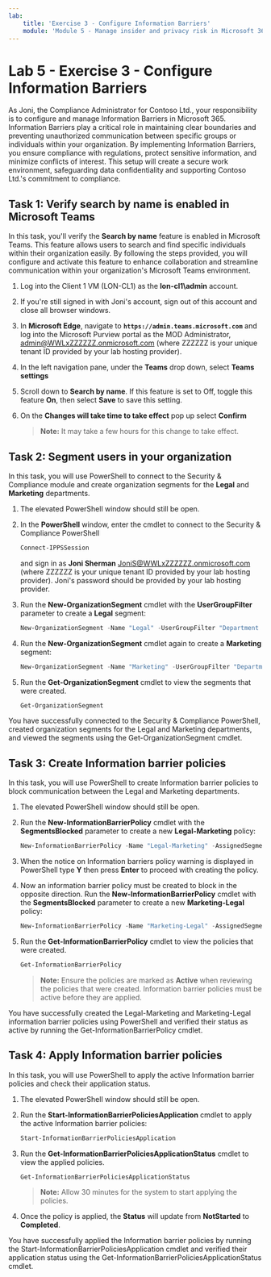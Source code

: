 ```yaml
---
lab:
    title: 'Exercise 3 - Configure Information Barriers'
    module: 'Module 5 - Manage insider and privacy risk in Microsoft 365'
---
```


# Lab 5 - Exercise 3 - Configure Information Barriers

As Joni, the Compliance Administrator for Contoso Ltd., your responsibility is to configure and manage Information Barriers in Microsoft 365. Information Barriers play a critical role in maintaining clear boundaries and preventing unauthorized communication between specific groups or individuals within your organization. By implementing Information Barriers, you ensure compliance with regulations, protect sensitive information, and minimize conflicts of interest. This setup will create a secure work environment, safeguarding data confidentiality and supporting Contoso Ltd.'s commitment to compliance.

## Task 1: Verify search by name is enabled in Microsoft Teams

In this task, you'll verify the **Search by name** feature is enabled in Microsoft Teams. This feature allows users to search and find specific individuals within their organization easily. By following the steps provided, you will configure and activate this feature to enhance collaboration and streamline communication within your organization's Microsoft Teams environment.

1. Log into the Client 1 VM (LON-CL1) as the **lon-cl1\admin** account.

1. If you're still signed in with Joni's account, sign out of this account and close all browser windows.

1. In **Microsoft Edge**, navigate to **`https://admin.teams.microsoft.com`** and log into the Microsoft Purview portal as the MOD Administrator, admin@WWLxZZZZZZ.onmicrosoft.com (where ZZZZZZ is your unique tenant ID provided by your lab hosting provider).

1. In the left navigation pane, under the **Teams** drop down, select **Teams settings**

1. Scroll down to **Search by name**. If this feature is set to Off, toggle this feature **On**, then select **Save** to save this setting.

1. On the **Changes will take time to take effect** pop up select **Confirm**

    >**Note:** It may take a few hours for this change to take effect.

## Task 2: Segment users in your organization

In this task, you will use PowerShell to connect to the Security & Compliance module and create organization segments for the **Legal** and **Marketing** departments.

1. The elevated PowerShell window should still be open.

1. In the **PowerShell** window, enter the cmdlet to connect to the Security & Compliance PowerShell

    ````powershell
    Connect-IPPSSession
    ````

    and sign in as **Joni Sherman** JoniS@WWLxZZZZZZ.onmicrosoft.com (where ZZZZZZ is your unique tenant ID provided by your lab hosting provider).  Joni's password should be provided by your lab hosting provider.

1. Run the **New-OrganizationSegment** cmdlet with the **UserGroupFilter** parameter to create a **Legal** segment:

    ````powershell
    New-OrganizationSegment -Name "Legal" -UserGroupFilter "Department -eq 'Legal'"
    ````

1. Run the **New-OrganizationSegment** cmdlet again to create a **Marketing** segment:

    ````powershell
    New-OrganizationSegment -Name "Marketing" -UserGroupFilter "Department -eq 'Marketing'"
    ````

1. Run the **Get-OrganizationSegment** cmdlet to view the segments that were created.

    ````powershell
    Get-OrganizationSegment
    ````

You have successfully connected to the Security & Compliance PowerShell, created organization segments for the Legal and Marketing departments, and viewed the segments using the Get-OrganizationSegment cmdlet.

## Task 3: Create Information barrier policies

In this task, you will use PowerShell to create Information barrier policies to block communication between the Legal and Marketing departments.

1. The elevated PowerShell window should still be open.

1. Run the **New-InformationBarrierPolicy** cmdlet with the **SegmentsBlocked** parameter to create a new **Legal-Marketing** policy:

    ````powershell
    New-InformationBarrierPolicy -Name "Legal-Marketing" -AssignedSegment "Legal" -SegmentsBlocked "Marketing" -State Active
    ````

1. When the notice on Information barriers policy warning is displayed in PowerShell type **Y** then press **Enter** to proceed with creating the policy.

1. Now an information barrier policy must be created to block in the opposite direction. Run the **New-InformationBarrierPolicy** cmdlet with the **SegmentsBlocked** parameter to create a new **Marketing-Legal** policy:

    ````powershell
    New-InformationBarrierPolicy -Name "Marketing-Legal" -AssignedSegment "Marketing" -SegmentsBlocked "Legal" -State Active
    ````

1. Run the **Get-InformationBarrierPolicy** cmdlet to view the policies that were created.

    ````powershell
    Get-InformationBarrierPolicy
    ````

    >**Note:** Ensure the policies are marked as **Active** when reviewing the policies that were created. Information barrier policies must be active before they are applied.

You have successfully created the Legal-Marketing and Marketing-Legal information barrier policies using PowerShell and verified their status as active by running the Get-InformationBarrierPolicy cmdlet.

## Task 4: Apply Information barrier policies

In this task, you will use PowerShell to apply the active Information barrier policies and check their application status.

1. The elevated PowerShell window should still be open.

1. Run the **Start-InformationBarrierPoliciesApplication** cmdlet to apply the active Information barrier policies:

    ````powershell
    Start-InformationBarrierPoliciesApplication
    ````

1. Run the **Get-InformationBarrierPoliciesApplicationStatus** cmdlet to view the applied policies.

    ````powershell
    Get-InformationBarrierPoliciesApplicationStatus
    ````

    >**Note:** Allow 30 minutes for the system to start applying the policies.

1. Once the policy is applied, the **Status** will update from **NotStarted** to **Completed**.

You have successfully applied the Information barrier policies by running the Start-InformationBarrierPoliciesApplication cmdlet and verified their application status using the Get-InformationBarrierPoliciesApplicationStatus cmdlet.
